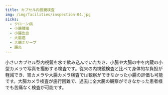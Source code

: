 ```yaml
---
title: カプセル内視鏡検査
img: /img/facilities/inspection-04.jpg
sicks:
  - クローン病
  - 小腸腫瘍
  - 小腸出血
  - 大腸癌
  - 大腸ポリープ
  - 腸炎
---
```


小さいカプセル型内視鏡を水で飲み込んでいただき、小腸や大腸の中を内蔵の小型カメラで写真を撮影する検査です。従来の内視鏡検査と比べて身体的な負担が軽減でき、胃カメラや大腸カメラ検査では観察ができなかった小腸の評価も可能です。大腸カメラ検査が施行困難で、過去に全大腸の観察ができなかった患者様でも苦痛なく検査が可能です。
